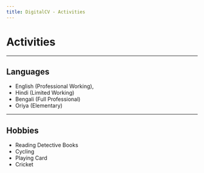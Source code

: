 ```yaml
---
title: DigitalCV - Activities
---
```

# Activities

---


## Languages 

- English (Professional Working),
- Hindi (Limited Working) 
- Bengali (Full Professional)
- Oriya (Elementary) 

---

## Hobbies 
- Reading Detective Books
- Cycling
- Playing Card
- Cricket 
